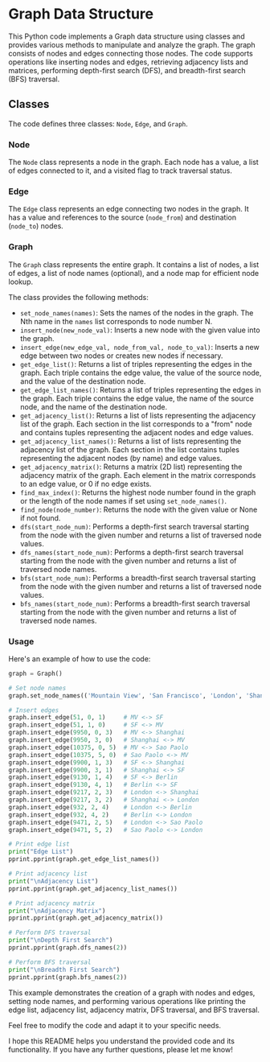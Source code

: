 # Graph Data Structure

This Python code implements a Graph data structure using classes and provides various methods to manipulate and analyze the graph. The graph consists of nodes and edges connecting those nodes. The code supports operations like inserting nodes and edges, retrieving adjacency lists and matrices, performing depth-first search (DFS), and breadth-first search (BFS) traversal.

## Classes

The code defines three classes: `Node`, `Edge`, and `Graph`.

### Node

The `Node` class represents a node in the graph. Each node has a value, a list of edges connected to it, and a visited flag to track traversal status.

### Edge

The `Edge` class represents an edge connecting two nodes in the graph. It has a value and references to the source (`node_from`) and destination (`node_to`) nodes.

### Graph

The `Graph` class represents the entire graph. It contains a list of nodes, a list of edges, a list of node names (optional), and a node map for efficient node lookup.

The class provides the following methods:

- `set_node_names(names)`: Sets the names of the nodes in the graph. The Nth name in the `names` list corresponds to node number N.
- `insert_node(new_node_val)`: Inserts a new node with the given value into the graph.
- `insert_edge(new_edge_val, node_from_val, node_to_val)`: Inserts a new edge between two nodes or creates new nodes if necessary.
- `get_edge_list()`: Returns a list of triples representing the edges in the graph. Each triple contains the edge value, the value of the source node, and the value of the destination node.
- `get_edge_list_names()`: Returns a list of triples representing the edges in the graph. Each triple contains the edge value, the name of the source node, and the name of the destination node.
- `get_adjacency_list()`: Returns a list of lists representing the adjacency list of the graph. Each section in the list corresponds to a "from" node and contains tuples representing the adjacent nodes and edge values.
- `get_adjacency_list_names()`: Returns a list of lists representing the adjacency list of the graph. Each section in the list contains tuples representing the adjacent nodes (by name) and edge values.
- `get_adjacency_matrix()`: Returns a matrix (2D list) representing the adjacency matrix of the graph. Each element in the matrix corresponds to an edge value, or 0 if no edge exists.
- `find_max_index()`: Returns the highest node number found in the graph or the length of the node names if set using `set_node_names()`.
- `find_node(node_number)`: Returns the node with the given value or None if not found.
- `dfs(start_node_num)`: Performs a depth-first search traversal starting from the node with the given number and returns a list of traversed node values.
- `dfs_names(start_node_num)`: Performs a depth-first search traversal starting from the node with the given number and returns a list of traversed node names.
- `bfs(start_node_num)`: Performs a breadth-first search traversal starting from the node with the given number and returns a list of traversed node values.
- `bfs_names(start_node_num)`: Performs a breadth-first search traversal starting from the node with the given number and returns a list of traversed node names.
### Usage
Here's an example of how to use the code:
```python
graph = Graph()

# Set node names
graph.set_node_names(('Mountain View', 'San Francisco', 'London', 'Shanghai', 'Berlin', 'Sao Paolo', 'Bangalore'))

# Insert edges
graph.insert_edge(51, 0, 1)     # MV <-> SF
graph.insert_edge(51, 1, 0)     # SF <-> MV
graph.insert_edge(9950, 0, 3)   # MV <-> Shanghai
graph.insert_edge(9950, 3, 0)   # Shanghai <-> MV
graph.insert_edge(10375, 0, 5)  # MV <-> Sao Paolo
graph.insert_edge(10375, 5, 0)  # Sao Paolo <-> MV
graph.insert_edge(9900, 1, 3)   # SF <-> Shanghai
graph.insert_edge(9900, 3, 1)   # Shanghai <-> SF
graph.insert_edge(9130, 1, 4)   # SF <-> Berlin
graph.insert_edge(9130, 4, 1)   # Berlin <-> SF
graph.insert_edge(9217, 2, 3)   # London <-> Shanghai
graph.insert_edge(9217, 3, 2)   # Shanghai <-> London
graph.insert_edge(932, 2, 4)    # London <-> Berlin
graph.insert_edge(932, 4, 2)    # Berlin <-> London
graph.insert_edge(9471, 2, 5)   # London <-> Sao Paolo
graph.insert_edge(9471, 5, 2)   # Sao Paolo <-> London

# Print edge list
print("Edge List")
pprint.pprint(graph.get_edge_list_names())

# Print adjacency list
print("\nAdjacency List")
pprint.pprint(graph.get_adjacency_list_names())

# Print adjacency matrix
print("\nAdjacency Matrix")
pprint.pprint(graph.get_adjacency_matrix())

# Perform DFS traversal
print("\nDepth First Search")
pprint.pprint(graph.dfs_names(2))

# Perform BFS traversal
print("\nBreadth First Search")
pprint.pprint(graph.bfs_names(2))
```
This example demonstrates the creation of a graph with nodes and edges, setting node names, and performing various operations like printing the edge list, adjacency list, adjacency matrix, DFS traversal, and BFS traversal.

Feel free to modify the code and adapt it to your specific needs.

I hope this README helps you understand the provided code and its functionality. If you have any further questions, please let me know!
